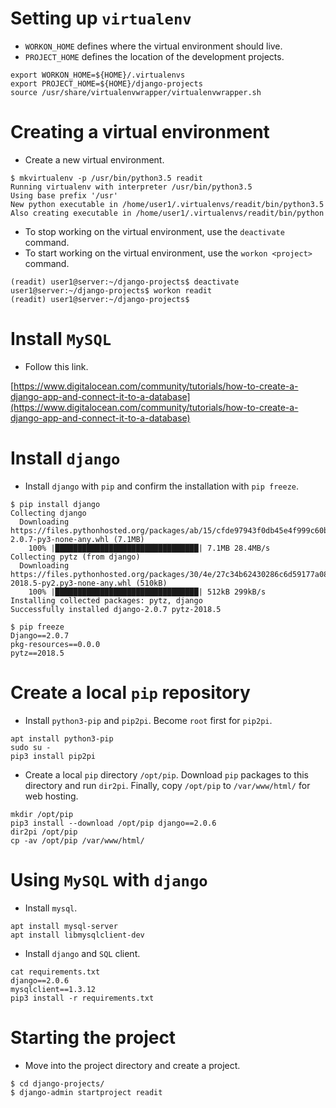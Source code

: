 # Setting up `virtualenv`

- `WORKON_HOME` defines where the virtual environment should live.
- `PROJECT_HOME` defines the location of the development projects.

```shell
export WORKON_HOME=${HOME}/.virtualenvs
export PROJECT_HOME=${HOME}/django-projects
source /usr/share/virtualenvwrapper/virtualenvwrapper.sh
```

# Creating a virtual environment

- Create a new virtual environment.

```shell
$ mkvirtualenv -p /usr/bin/python3.5 readit
Running virtualenv with interpreter /usr/bin/python3.5
Using base prefix '/usr'
New python executable in /home/user1/.virtualenvs/readit/bin/python3.5
Also creating executable in /home/user1/.virtualenvs/readit/bin/python
```

- To stop working on the virtual environment, use the `deactivate` command.
- To start working on the virtual environment, use the `workon <project>` command.

```shell
(readit) user1@server:~/django-projects$ deactivate 
user1@server:~/django-projects$ workon readit
(readit) user1@server:~/django-projects$ 
```
# Install `MySQL`

- Follow this link.

[https://www.digitalocean.com/community/tutorials/how-to-create-a-django-app-and-connect-it-to-a-database](https://www.digitalocean.com/community/tutorials/how-to-create-a-django-app-and-connect-it-to-a-database)
# Install `django`

- Install `django` with `pip` and confirm the installation with `pip freeze`.

```shell
$ pip install django
Collecting django
  Downloading https://files.pythonhosted.org/packages/ab/15/cfde97943f0db45e4f999c60b696fbb4df59e82bbccc686770f4e44c9094/Django-2.0.7-py3-none-any.whl (7.1MB)
    100% |████████████████████████████████| 7.1MB 28.4MB/s 
Collecting pytz (from django)
  Downloading https://files.pythonhosted.org/packages/30/4e/27c34b62430286c6d59177a0842ed90dc789ce5d1ed740887653b898779a/pytz-2018.5-py2.py3-none-any.whl (510kB)
    100% |████████████████████████████████| 512kB 299kB/s 
Installing collected packages: pytz, django
Successfully installed django-2.0.7 pytz-2018.5

$ pip freeze
Django==2.0.7
pkg-resources==0.0.0
pytz==2018.5
```

# Create a local `pip` repository

- Install `python3-pip` and `pip2pi`. Become `root` first for `pip2pi`.
```shell
apt install python3-pip
sudo su -
pip3 install pip2pi
```
- Create a local `pip` directory `/opt/pip`. Download `pip` packages to this directory and run `dir2pi`. Finally, copy `/opt/pip` to `/var/www/html/` for web hosting.

```shell
mkdir /opt/pip
pip3 install --download /opt/pip django==2.0.6
dir2pi /opt/pip
cp -av /opt/pip /var/www/html/
```
# Using `MySQL` with `django`

- Install `mysql`.

```shell
apt install mysql-server
apt install libmysqlclient-dev
```

- Install `django` and `SQL` client.

```shell
cat requirements.txt 
django==2.0.6
mysqlclient==1.3.12
pip3 install -r requirements.txt
```

# Starting the project

- Move into the project directory and create a project.

```shell
$ cd django-projects/
$ django-admin startproject readit
```
